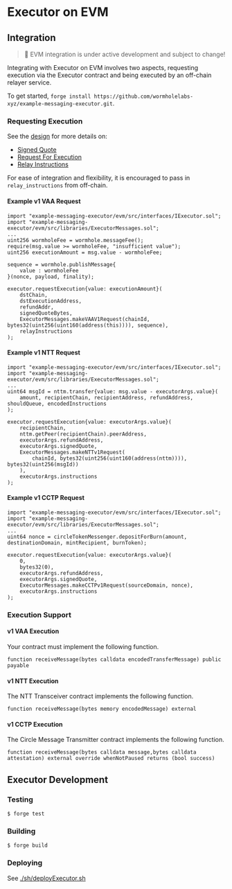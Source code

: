 # Executor on EVM

## Integration

> 🚧 EVM integration is under active development and subject to change!

Integrating with Executor on EVM involves two aspects, requesting execution via the Executor contract and being executed by an off-chain relayer service.

To get started, `forge install https://github.com/wormholelabs-xyz/example-messaging-executor.git`.

### Requesting Execution

See the [design](../README.md) for more details on:

- [Signed Quote](../README.md#off-chain-quote)
- [Request For Execution](../README.md#request-for-execution)
- [Relay Instructions](../README.md#relay-instructions)

For ease of integration and flexibility, it is encouraged to pass in `relay_instructions` from off-chain.

#### Example v1 VAA Request

<!-- cspell:disable -->

```solidity
import "example-messaging-executor/evm/src/interfaces/IExecutor.sol";
import "example-messaging-executor/evm/src/libraries/ExecutorMessages.sol";
...
uint256 wormholeFee = wormhole.messageFee();
require(msg.value >= wormholeFee, "insufficient value");
uint256 executionAmount = msg.value - wormholeFee;

sequence = wormhole.publishMessage{
    value : wormholeFee
}(nonce, payload, finality);

executor.requestExecution{value: executionAmount}(
    dstChain,
    dstExecutionAddress,
    refundAddr,
    signedQuoteBytes,
    ExecutorMessages.makeVAAV1Request(chainId, bytes32(uint256(uint160(address(this)))), sequence),
    relayInstructions
);
```

<!-- cspell:enable -->

#### Example v1 NTT Request

<!-- cspell:disable -->

```solidity
import "example-messaging-executor/evm/src/interfaces/IExecutor.sol";
import "example-messaging-executor/evm/src/libraries/ExecutorMessages.sol";
...
uint64 msgId = nttm.transfer{value: msg.value - executorArgs.value}(
    amount, recipientChain, recipientAddress, refundAddress, shouldQueue, encodedInstructions
);

executor.requestExecution{value: executorArgs.value}(
    recipientChain,
    nttm.getPeer(recipientChain).peerAddress,
    executorArgs.refundAddress,
    executorArgs.signedQuote,
    ExecutorMessages.makeNTTv1Request(
        chainId, bytes32(uint256(uint160(address(nttm)))), bytes32(uint256(msgId))
    ),
    executorArgs.instructions
);
```

<!-- cspell:enable -->

#### Example v1 CCTP Request

<!-- cspell:disable -->

```solidity
import "example-messaging-executor/evm/src/interfaces/IExecutor.sol";
import "example-messaging-executor/evm/src/libraries/ExecutorMessages.sol";
...
uint64 nonce = circleTokenMessenger.depositForBurn(amount, destinationDomain, mintRecipient, burnToken);

executor.requestExecution{value: executorArgs.value}(
    0,
    bytes32(0),
    executorArgs.refundAddress,
    executorArgs.signedQuote,
    ExecutorMessages.makeCCTPv1Request(sourceDomain, nonce),
    executorArgs.instructions
);
```

<!-- cspell:enable -->

### Execution Support

#### v1 VAA Execution

Your contract must implement the following function.

```solidity
function receiveMessage(bytes calldata encodedTransferMessage) public payable
```

#### v1 NTT Execution

The NTT Transceiver contract implements the following function.

```solidity
function receiveMessage(bytes memory encodedMessage) external
```

#### v1 CCTP Execution

The Circle Message Transmitter contract implements the following function.

```solidity
function receiveMessage(bytes calldata message,bytes calldata attestation) external override whenNotPaused returns (bool success)
```

## Executor Development

### Testing

```shell
$ forge test
```

### Building

```shell
$ forge build
```

### Deploying

See [./sh/deployExecutor.sh](./sh/deployExecutor.sh)

